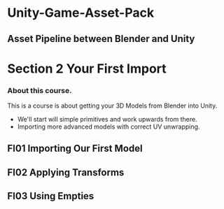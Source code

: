 # Unity-Game-Asset-Pack
## Asset Pipeline between Blender and Unity
# Section 2 Your First Import

### About this course.
This is a course is about getting your 3D Models from Blender into Unity.
- We'll start will simple primitives and work upwards from there.
- Importing more advanced models with correct UV unwrapping.

## FI01 Importing Our First Model    
## FI02 Applying Transforms
## FI03 Using Empties
